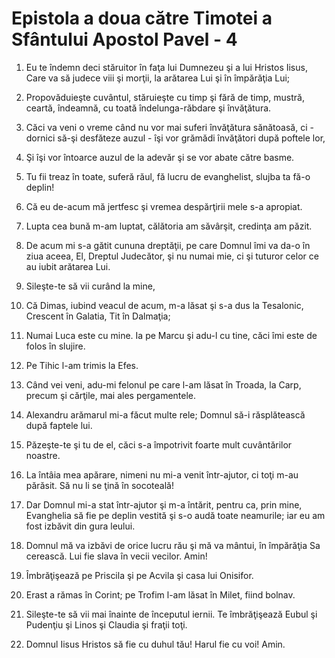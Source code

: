 # Epistola a doua c&#259;tre Timotei a Sf&#226;ntului Apostol Pavel - 4

1. Eu te îndemn deci stăruitor în faţa lui Dumnezeu şi a lui Hristos Iisus, Care va să judece viii şi morţii, la arătarea Lui şi în împărăţia Lui; 

2. Propovăduieşte cuvântul, stăruieşte cu timp şi fără de timp, mustră, ceartă, îndeamnă, cu toată îndelunga-răbdare şi învăţătura. 

3. Căci va veni o vreme când nu vor mai suferi învăţătura sănătoasă, ci - dornici să-şi desfăteze auzul - îşi vor grămădi învăţători după poftele lor, 

4. Şi îşi vor întoarce auzul de la adevăr şi se vor abate către basme. 

5. Tu fii treaz în toate, suferă răul, fă lucru de evanghelist, slujba ta fă-o deplin! 

6. Că eu de-acum mă jertfesc şi vremea despărţirii mele s-a apropiat. 

7. Lupta cea bună m-am luptat, călătoria am săvârşit, credinţa am păzit. 

8. De acum mi s-a gătit cununa dreptăţii, pe care Domnul îmi va da-o în ziua aceea, El, Dreptul Judecător, şi nu numai mie, ci şi tuturor celor ce au iubit arătarea Lui. 

9. Sileşte-te să vii curând la mine, 

10. Că Dimas, iubind veacul de acum, m-a lăsat şi s-a dus la Tesalonic, Crescent în Galatia, Tit în Dalmaţia; 

11. Numai Luca este cu mine. Ia pe Marcu şi adu-l cu tine, căci îmi este de folos în slujire. 

12. Pe Tihic l-am trimis la Efes. 

13. Când vei veni, adu-mi felonul pe care l-am lăsat în Troada, la Carp, precum şi cărţile, mai ales pergamentele. 

14. Alexandru arămarul mi-a făcut multe rele; Domnul să-i răsplătească după faptele lui. 

15. Păzeşte-te şi tu de el, căci s-a împotrivit foarte mult cuvântărilor noastre. 

16. La întâia mea apărare, nimeni nu mi-a venit într-ajutor, ci toţi m-au părăsit. Să nu li se ţină în socoteală! 

17. Dar Domnul mi-a stat într-ajutor şi m-a întărit, pentru ca, prin mine, Evanghelia să fie pe deplin vestită şi s-o audă toate neamurile; iar eu am fost izbăvit din gura leului. 

18. Domnul mă va izbăvi de orice lucru rău şi mă va mântui, în împărăţia Sa cerească. Lui fie slava în vecii vecilor. Amin! 

19. Îmbrăţişează pe Priscila şi pe Acvila şi casa lui Onisifor. 

20. Erast a rămas în Corint; pe Trofim l-am lăsat în Milet, fiind bolnav. 

21. Sileşte-te să vii mai înainte de începutul iernii. Te îmbrăţişează Eubul şi Pudenţiu şi Linos şi Claudia şi fraţii toţi. 

22. Domnul Iisus Hristos să fie cu duhul tău! Harul fie cu voi! Amin. 

